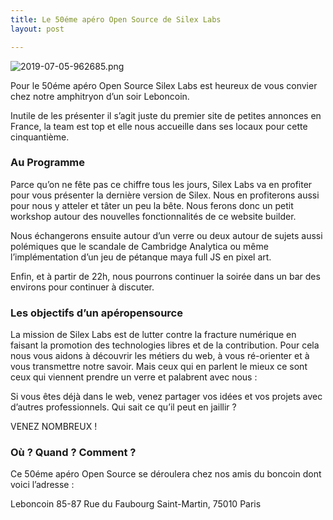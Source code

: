 ```yaml
---
title: Le 50éme apéro Open Source de Silex Labs
layout: post

---
```

![2019-07-05-962685.png](https://lexoyo.me/silexlabs.org//assets/2019-07-05-962685.png)


Pour le 50éme apéro Open Source Silex Labs est heureux de vous convier chez notre amphitryon d’un soir Leboncoin.

Inutile de les présenter il s’agit juste du premier site de petites annonces en France, la team est top et elle nous accueille dans ses locaux pour cette cinquantième.

<!-- more -->


### Au Programme

Parce qu’on ne fête pas ce chiffre tous les jours, Silex Labs va en profiter pour vous présenter la dernière version de Silex. Nous en profiterons aussi pour nous y atteler et tâter un peu la bête. Nous ferons donc un petit workshop autour des nouvelles fonctionnalités de ce website builder.

Nous échangerons ensuite autour d’un verre ou deux autour de sujets aussi polémiques que le scandale de Cambridge Analytica ou même l’implémentation d’un jeu de pétanque maya full JS en pixel art.

Enfin, et à partir de 22h, nous pourrons continuer la soirée dans un bar des environs pour continuer à discuter.

### Les objectifs d’un apéropensource

La mission de Silex Labs est de lutter contre la fracture numérique en faisant la promotion des technologies libres et de la contribution. Pour cela nous vous aidons à découvrir les métiers du web, à vous ré-orienter et à vous transmettre notre savoir. Mais ceux qui en parlent le mieux ce sont ceux qui viennent prendre un verre et palabrent avec nous :

Si vous êtes déjà dans le web, venez partager vos idées et vos projets avec d’autres professionnels. Qui sait ce qu’il peut en jaillir ?

VENEZ NOMBREUX !

### Où ? Quand ? Comment ?

Ce 50éme apéro Open Source se déroulera chez nos amis du boncoin dont voici l’adresse :

Leboncoin
85-87 Rue du Faubourg Saint-Martin,
75010 Paris

